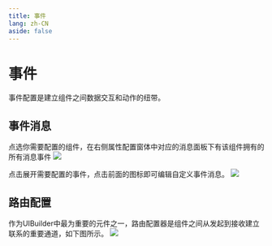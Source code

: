 ```yaml
---
title: 事件
lang: zh-CN
aside: false
---
```


# 事件
事件配置是建立组件之间数据交互和动作的纽带。

## 事件消息
点选你需要配置的组件，在右侧属性配置窗体中对应的消息面板下有该组件拥有的所有消息事件
![](/images/event-handler/0.png)


点击展开需要配置的事件，点击前面的图标即可编辑自定义事件消息。
![](/images/event-handler/1.png)

## 路由配置
作为UIBuilder中最为重要的元件之一，路由配置器是组件之间从发起到接收建立联系的重要通道，如下图所示。
![](/images/event-handler/2.png)
